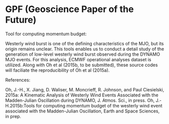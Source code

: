 # GPF (Geoscience Paper of the Future)
Tool for computing momentum budget:

Westerly wind burst is one of the defining characteristics of the MJO, but its origin remains unclear. This tools enables us to conduct a detail study of the generation of low-level westerly wind burst observed during the DYNAMO MJO events. For this analysis, ECMWF operational analyses dataset is utilized. Along with Oh et al (2015b, to be submitted), these source codes will faciliate the reproducibility of Oh et al (2015a).

References:

Oh, J.-H., X. Jiang, D. Waliser, M. Moncrieff, R. Johnson, and Paul Ciesielski, 2015a: A Kinematic Analysis of Westerly Wind Events Associated with the Madden-Julian Oscillation during DYNAMO, J. Atmos. Sci., in press.
Oh, J.-H.2015b:Tools for computing momentum budget of the westerly wind event associated with the Madden-Julian Oscillation, Earth and Space Sciences, in prep.

